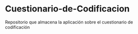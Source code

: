# Cuestionario-de-Codificacion
Repositorio que almacena la aplicación sobre el cuestionario de codificación
